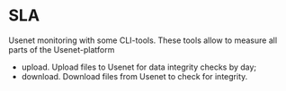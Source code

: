 SLA
=========
Usenet monitoring with some CLI-tools. These tools allow to measure
all parts of the Usenet-platform

- upload. Upload files to Usenet for data integrity checks by day;
- download. Download files from Usenet to check for integrity.
